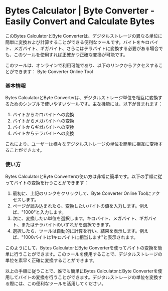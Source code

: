 Bytes Calculator | Byte Converter - Easily Convert and Calculate Bytes
======================================================================

このBytes CalculatorとByte Converterは、デジタルストレージの異なる単位に簡単に変換および計算することができる便利なツールです。バイトをキロバイト、メガバイト、ギガバイト、さらにはテラバイトに変換する必要がある場合でも、このツールを使用すれば正確かつ正確な変換が可能です。

このツールは、オンラインで利用可能であり、以下のリンクからアクセスすることができます： Byte Converter Online Tool

### 基本情報

Bytes CalculatorとByte Converterは、デジタルストレージ単位を相互に変換するためのシンプルで使いやすいツールです。主な機能には、以下が含まれます：

1. バイトからキロバイトへの変換
2. バイトからメガバイトへの変換
3. バイトからギガバイトへの変換
4. バイトからテラバイトへの変換

これにより、ユーザーは様々なデジタルストレージの単位を簡単に相互に変換することができます。

### 使い方

Bytes CalculatorとByte Converterの使い方は非常に簡単です。以下の手順に従ってバイトの変換を行うことができます：

1. 最初に、上記のリンクをクリックして、Byte Converter Online Toolにアクセスします。
2. ページが読み込まれたら、変換したいバイトの値を入力します。例えば、"1000"と入力します。
3. 次に、変換したい単位を選択します。キロバイト、メガバイト、ギガバイト、またはテラバイトのいずれかを選択できます。
4. 選択したら、ツールは自動的に計算を行い、結果を表示します。例えば、"1000バイトは1キロバイトに相当します"と表示されます。

このようにして、Bytes CalculatorとByte Converterを使ってバイトの変換を簡単に行うことができます。このツールを使用することで、デジタルストレージの単位を素早く正確に変換することができます。

以上の手順に従うことで、誰でも簡単にBytes CalculatorとByte Converterを使用してバイトの変換を行うことができます。デジタルストレージの単位を変換する際には、この便利なツールを活用してください。